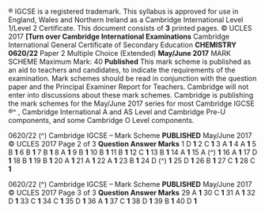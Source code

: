 ® IGCSE is a registered trademark. This syllabus is approved for use in England, Wales and Northern Ireland as a Cambridge International Level 1/Level 2 Certificate. This document consists of **3** printed pages. © UCLES 2017 **[Turn over Cambridge International Examinations** Cambridge International General Certificate of Secondary Education **CHEMISTRY 0620/22** Paper 2 Multiple Choice (Extended) **May/June 2017** MARK SCHEME Maximum Mark: 40 **Published** This mark scheme is published as an aid to teachers and candidates, to indicate the requirements of the examination. Mark schemes should be read in conjunction with the question paper and the Principal Examiner Report for Teachers. Cambridge will not enter into discussions about these mark schemes. Cambridge is publishing the mark schemes for the May/June 2017 series for most Cambridge IGCSE ®^ , Cambridge International A and AS Level and Cambridge Pre-U components, and some Cambridge O Level components. 


0620/22 (^) Cambridge IGCSE – Mark Scheme **PUBLISHED** May/June 2017 © UCLES 2017 Page 2 of 3 **Question Answer Marks** 1 D **1** 2 C **1** 3 A **1** 4 A **1** 5 B **1** 6 B **1** 7 B **1** 8 A **1** 9 B **1** 10 B **1** 11 B **1** 12 C **1** 13 B **1** 14 A **1** 15 A (^) **1** 16 A **1** 17 D **1** 18 B **1** 19 B **1** 20 A **1** 21 A **1** 22 A **1** 23 B **1** 24 D (^) **1** 25 D **1** 26 B **1** 27 C **1** 28 C **1** 


0620/22 (^) Cambridge IGCSE – Mark Scheme **PUBLISHED** May/June 2017 © UCLES 2017 Page 3 of 3 **Question Answer Marks** 29 A **1** 30 C **1** 31 A **1** 32 D **1** 33 C **1** 34 C **1** 35 D **1** 36 A **1** 37 C **1** 38 D **1** 39 B **1** 40 D **1** 


